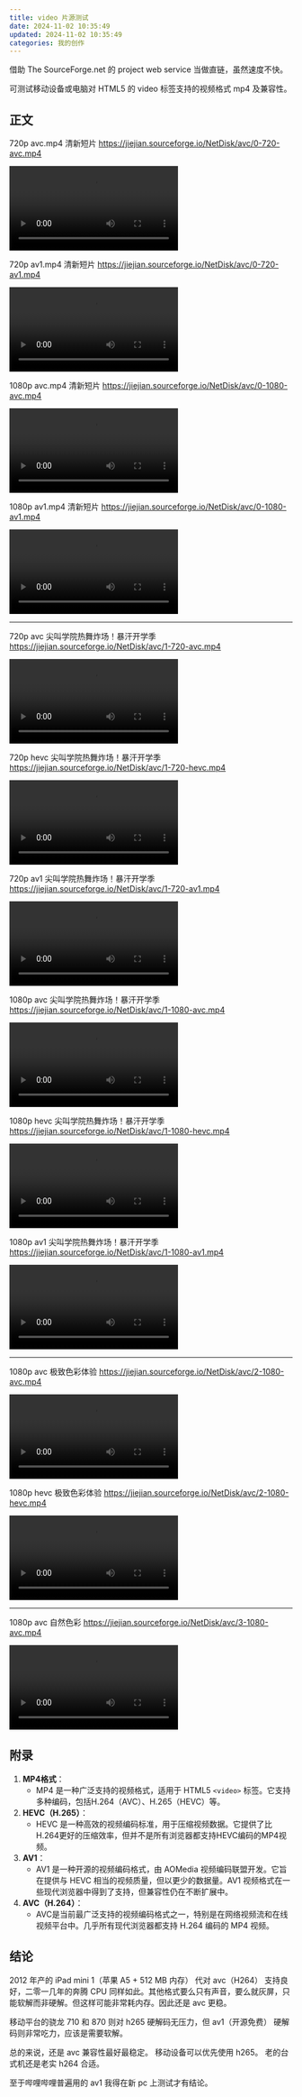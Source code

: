 ```yaml
---
title: video 片源测试
date: 2024-11-02 10:35:49
updated: 2024-11-02 10:35:49
categories: 我的创作
---
```


借助 The SourceForge.net 的 project web service 当做直链，虽然速度不快。

可测试移动设备或电脑对 HTML5 的 video 标签支持的视频格式 mp4 及兼容性。

## 正文

720p avc.mp4 清新短片 https://jiejian.sourceforge.io/NetDisk/avc/0-720-avc.mp4

<video controls>
  <source src="https://jiejian.sourceforge.io/NetDisk/avc/0-720-avc.mp4" type="video/mp4">
  您的浏览器不支持 HTML5 video 标签
</video>

<!-- more -->

720p av1.mp4 清新短片 https://jiejian.sourceforge.io/NetDisk/avc/0-720-av1.mp4

<video controls>
  <source src="https://jiejian.sourceforge.io/NetDisk/avc/0-720-av1.mp4" type="video/mp4">
  您的浏览器不支持 HTML5 video 标签
</video>

1080p avc.mp4 清新短片 https://jiejian.sourceforge.io/NetDisk/avc/0-1080-avc.mp4

<video controls>
  <source src="https://jiejian.sourceforge.io/NetDisk/avc/0-1080-avc.mp4" type="video/mp4">
  您的浏览器不支持 HTML5 video 标签
</video>

1080p av1.mp4 清新短片 https://jiejian.sourceforge.io/NetDisk/avc/0-1080-av1.mp4

<video controls>
  <source src="https://jiejian.sourceforge.io/NetDisk/avc/0-1080-av1.mp4" type="video/mp4">
  您的浏览器不支持 HTML5 video 标签
</video>

<hr>

720p avc 尖叫学院热舞炸场！暴汗开学季 https://jiejian.sourceforge.io/NetDisk/avc/1-720-avc.mp4

<video controls>
  <source src="https://jiejian.sourceforge.io/NetDisk/avc/1-720-avc.mp4" type="video/mp4">
  您的浏览器不支持 HTML5 video 标签
</video>

720p hevc 尖叫学院热舞炸场！暴汗开学季 https://jiejian.sourceforge.io/NetDisk/avc/1-720-hevc.mp4

<video controls>
  <source src="https://jiejian.sourceforge.io/NetDisk/avc/1-720-hevc.mp4" type="video/mp4">
  您的浏览器不支持 HTML5 video 标签
</video>

720p av1 尖叫学院热舞炸场！暴汗开学季 https://jiejian.sourceforge.io/NetDisk/avc/1-720-av1.mp4

<video controls>
  <source src="https://jiejian.sourceforge.io/NetDisk/avc/1-720-av1.mp4" type="video/mp4">
  您的浏览器不支持 HTML5 video 标签
</video>

1080p avc 尖叫学院热舞炸场！暴汗开学季 https://jiejian.sourceforge.io/NetDisk/avc/1-1080-avc.mp4

<video controls>
  <source src="https://jiejian.sourceforge.io/NetDisk/avc/1-1080-avc.mp4" type="video/mp4">
  您的浏览器不支持 HTML5 video 标签
</video>

1080p hevc 尖叫学院热舞炸场！暴汗开学季 https://jiejian.sourceforge.io/NetDisk/avc/1-1080-hevc.mp4

<video controls>
  <source src="https://jiejian.sourceforge.io/NetDisk/avc/1-1080-hevc.mp4" type="video/mp4">
  您的浏览器不支持 HTML5 video 标签
</video>

1080p av1 尖叫学院热舞炸场！暴汗开学季 https://jiejian.sourceforge.io/NetDisk/avc/1-1080-av1.mp4

<video controls>
  <source src="https://jiejian.sourceforge.io/NetDisk/avc/1-1080-av1.mp4" type="video/mp4">
  您的浏览器不支持 HTML5 video 标签
</video>

<hr>

1080p avc 极致色彩体验 https://jiejian.sourceforge.io/NetDisk/avc/2-1080-avc.mp4

<video controls>
  <source src="https://jiejian.sourceforge.io/NetDisk/avc/2-1080-avc.mp4" type="video/mp4">
  您的浏览器不支持 HTML5 video 标签
</video>

1080p hevc 极致色彩体验 https://jiejian.sourceforge.io/NetDisk/avc/2-1080-hevc.mp4

<video controls>
  <source src="https://jiejian.sourceforge.io/NetDisk/avc/2-1080-hevc.mp4" type="video/mp4">
  您的浏览器不支持 HTML5 video 标签
</video>

<hr>

1080p avc 自然色彩 https://jiejian.sourceforge.io/NetDisk/avc/3-1080-avc.mp4

<video controls>
  <source src="https://jiejian.sourceforge.io/NetDisk/avc/3-1080-avc.mp4" type="video/mp4">
  您的浏览器不支持 HTML5 video 标签
</video>

## 附录

1. **MP4格式**：
   - MP4 是一种广泛支持的视频格式，适用于 HTML5 `<video>` 标签。它支持多种编码，包括H.264（AVC）、H.265（HEVC）等。
2. **HEVC（H.265）**：
   - HEVC 是一种高效的视频编码标准，用于压缩视频数据。它提供了比H.264更好的压缩效率，但并不是所有浏览器都支持HEVC编码的MP4视频。
3. **AV1**：
   - AV1 是一种开源的视频编码格式，由 AOMedia 视频编码联盟开发。它旨在提供与 HEVC 相当的视频质量，但以更少的数据量。AV1 视频格式在一些现代浏览器中得到了支持，但兼容性仍在不断扩展中。
4. **AVC（H.264）**：
   - AVC是当前最广泛支持的视频编码格式之一，特别是在网络视频流和在线视频平台中。几乎所有现代浏览器都支持 H.264 编码的 MP4 视频。

## 结论

2012 年产的 iPad mini 1（苹果 A5 + 512 MB 内存） 代对 avc（H264） 支持良好，二零一几年的奔腾 CPU 同样如此。其他格式要么只有声音，要么就灰屏，只能软解而非硬解。但这样可能非常耗内存。因此还是 avc 更稳。

移动平台的骁龙 710 和 870 则对 h265 硬解码无压力，但 av1（开源免费） 硬解码则非常吃力，应该是需要软解。

总的来说，还是 avc 兼容性最好最稳定。
移动设备可以优先使用 h265。
老的台式机还是老实 h264 合适。

至于哔哩哔哩普遍用的 av1 我得在新 pc 上测试才有结论。
